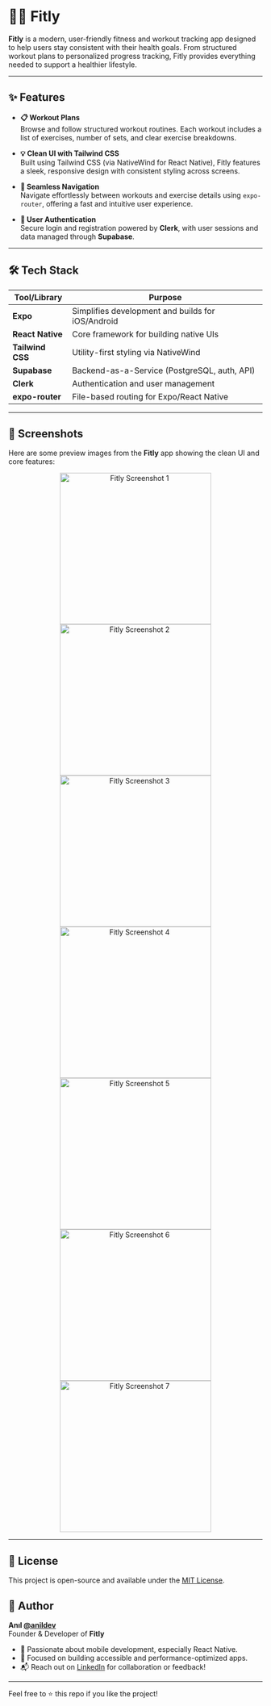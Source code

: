 # 🏋️‍♂️ Fitly

**Fitly** is a modern, user-friendly fitness and workout tracking app designed to help users stay consistent with their health goals. From structured workout plans to personalized progress tracking, Fitly provides everything needed to support a healthier lifestyle.

---

## ✨ Features

- **📋 Workout Plans**  
  Browse and follow structured workout routines. Each workout includes a list of exercises, number of sets, and clear exercise breakdowns.

- **💡 Clean UI with Tailwind CSS**  
  Built using Tailwind CSS (via NativeWind for React Native), Fitly features a sleek, responsive design with consistent styling across screens.

- **🧭 Seamless Navigation**  
  Navigate effortlessly between workouts and exercise details using `expo-router`, offering a fast and intuitive user experience.

- **🔐 User Authentication**  
  Secure login and registration powered by **Clerk**, with user sessions and data managed through **Supabase**.

---

## 🛠️ Tech Stack

| Tool/Library     | Purpose                                      |
|------------------|----------------------------------------------|
| **Expo**         | Simplifies development and builds for iOS/Android |
| **React Native** | Core framework for building native UIs       |
| **Tailwind CSS** | Utility-first styling via NativeWind         |
| **Supabase**     | Backend-as-a-Service (PostgreSQL, auth, API) |
| **Clerk**        | Authentication and user management           |
| **expo-router**  | File-based routing for Expo/React Native     |

---

## 📱 Screenshots

Here are some preview images from the **Fitly** app showing the clean UI and core features:

<div align="center">
  <img src="https://github.com/user-attachments/assets/1ed34544-b34c-410b-9e55-fc46f51a276f" alt="Fitly Screenshot 1" width="300" />
  <img src="https://github.com/user-attachments/assets/46758ff7-def3-4914-a583-f8c7313dc36f" alt="Fitly Screenshot 2" width="300" />
  <img src="https://github.com/user-attachments/assets/5fb83dea-343d-4985-a790-dc65f4426233" alt="Fitly Screenshot 3" width="300" />
  <img src="https://github.com/user-attachments/assets/227b9d72-569c-41e1-9970-0467bceea98a" alt="Fitly Screenshot 4" width="300" />
  <img src="https://github.com/user-attachments/assets/f3642319-235a-4eb8-98c8-5a257b58a4d6" alt="Fitly Screenshot 5" width="300" />
  <img src="https://github.com/user-attachments/assets/d3e19ffe-cb3a-4d9d-a9bc-0ca7dbfc6b1b" alt="Fitly Screenshot 6" width="300" />
  <img src="https://github.com/user-attachments/assets/818a2085-b365-4df5-96de-0a6b8d26b61f" alt="Fitly Screenshot 7" width="300" />
</div>

---

## 📝 License

This project is open-source and available under the [MIT License](LICENSE).

## 👤 Author

**Anıl [@anildev](https://github.com/anilyavas)**  
Founder & Developer of **Fitly**

- 🚀 Passionate about mobile development, especially React Native.
- 🎯 Focused on building accessible and performance-optimized apps.
- 📬 Reach out on [LinkedIn](https://www.linkedin.com/in/anilyavas) for collaboration or feedback!

---

Feel free to ⭐️ this repo if you like the project!

